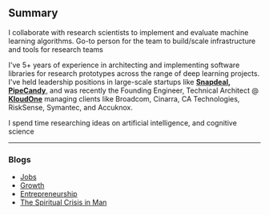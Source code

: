 ## Summary

I collaborate with research scientists to implement and evaluate machine learning algorithms. Go-to person for the team to build/scale infrastructure and tools for research teams

I've 5+ years of experience in architecting and implementing software libraries for research prototypes across the range of deep learning projects. I've held leadership positions in large-scale startups like **[Snapdeal](https://www.snapdeal.com/), [PipeCandy](https://pipecandy.com/)**, and was recently the Founding Engineer, Technical Architect @ **[KloudOne](https://www.kloudone.com/)** managing clients like Broadcom, Cinarra, CA Technologies, RiskSense, Symantec, and Accuknox.

I spend time researching ideas on artificial intelligence, and cognitive science

--- 


### Blogs
* [Jobs](https://www.linkedin.com/pulse/future-jobs-fauzan-baig/?trackingId=9fagDVmCTpGLsJ%2BtnHWZgw%3D%3D)
* [Growth](https://www.linkedin.com/pulse/growth-fauzan-baig/)
* [Entrepreneurship](https://www.linkedin.com/pulse/entrepreneurship-fauzan-baig/)
* [The Spiritual Crisis in Man](https://www.linkedin.com/pulse/spiritual-crisis-man-fauzan-baig/?trackingId=UhAlcDFIRZiRSFBAAY8UAQ%3D%3D)
